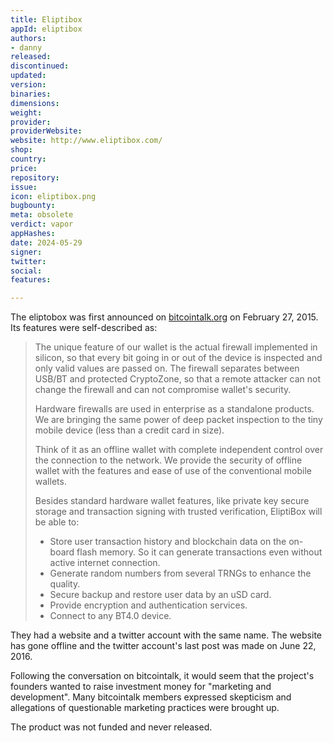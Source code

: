 ```yaml
---
title: Eliptibox
appId: eliptibox
authors:
- danny
released: 
discontinued: 
updated: 
version: 
binaries: 
dimensions: 
weight: 
provider: 
providerWebsite: 
website: http://www.eliptibox.com/
shop: 
country: 
price: 
repository: 
issue: 
icon: eliptibox.png
bugbounty: 
meta: obsolete
verdict: vapor
appHashes: 
date: 2024-05-29
signer: 
twitter: 
social: 
features: 

---
```


The eliptobox was first announced on [bitcointalk.org](https://bitcointalk.org/index.php?topic=970998.msg10601510#msg10601510) on February 27, 2015. Its features were  self-described as:

> The unique feature of our wallet is the actual firewall implemented in silicon, so that every bit going in or out of the device is inspected and only valid values are passed on. The firewall separates between USB/BT and protected CryptoZone, so that a remote attacker can not change the firewall and can not compromise wallet's security.
>
> Hardware firewalls are used in enterprise as a standalone products. We are bringing the same power of deep packet inspection to the tiny mobile device (less than a credit card in size).
>
> Think of it as an offline wallet with complete independent control over the connection to the network. We provide the security of offline wallet with the features and ease of use of the conventional mobile wallets.
>
> Besides standard hardware wallet features, like private key secure storage and transaction signing with trusted verification, EliptiBox will be able to:
>
> - Store user transaction history and blockchain data on the on-board flash memory. So it can generate transactions even without active internet connection.
> - Generate random numbers from several TRNGs to enhance the quality.
> - Secure backup and restore user data by an uSD card.
> - Provide encryption and authentication services.
> - Connect to any BT4.0 device.

They had a website and a twitter account with the same name. The website has gone offline and the twitter account's last post was made on June 22, 2016. 

Following the conversation on bitcointalk, it would seem that the project's founders wanted to raise investment money for "marketing and development". Many bitcointalk members expressed skepticism and allegations of questionable marketing practices were brought up.

The product was not funded and never released.

